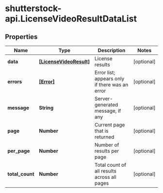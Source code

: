 # shutterstock-api.LicenseVideoResultDataList

## Properties
Name | Type | Description | Notes
------------ | ------------- | ------------- | -------------
**data** | [**[LicenseVideoResult]**](LicenseVideoResult.md) | License results | [optional] 
**errors** | [**[Error]**](Error.md) | Error list; appears only if there was an error | [optional] 
**message** | **String** | Server-generated message, if any | [optional] 
**page** | **Number** | Current page that is returned | [optional] 
**per_page** | **Number** | Number of results per page | [optional] 
**total_count** | **Number** | Total count of all results across all pages | [optional] 


